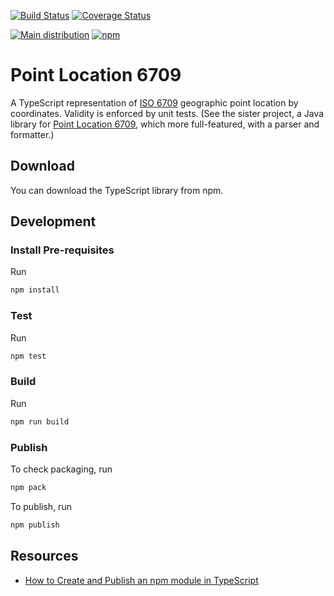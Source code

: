 [![Build Status](https://travis-ci.org/sualeh/pointlocation6709-ts.svg?branch=master)](https://travis-ci.org/sualeh/pointlocation6709-ts)
[![Coverage Status](https://img.shields.io/codecov/c/github/sualeh/pointlocation6709-ts/master.svg)](https://codecov.io/gh/sualeh/pointlocation6709-ts)


[![Main distribution](https://img.shields.io/badge/zip-download-blue.svg)](https://github.com/sualeh/pointlocation6709-ts/releases/latest)
[![npm](https://img.shields.io/npm/v/pointlocation6709-ts.svg)](https://www.npmjs.com/package/pointlocation6709-ts)

# Point Location 6709 

A TypeScript representation of [ISO 6709] geographic point location by coordinates. Validity is enforced by unit tests. (See the sister project, a Java library for [Point Location 6709], which more full-featured, with a parser and formatter.)

## Download

You can download the TypeScript library from npm.

## Development

### Install Pre-requisites

Run
```sh
npm install
```

### Test

Run
```sh
npm test
```

### Build

Run
```sh
npm run build
```

### Publish

To check packaging, run
```sh
npm pack
```

To publish, run
```sh
npm publish
```

## Resources

* [How to Create and Publish an npm module in TypeScript](https://codeburst.io/https-chidume-nnamdi-com-npm-module-in-typescript-12b3b22f0724)

[ISO 6709]: https://en.wikipedia.org/wiki/ISO_6709
[Point Location 6709]: https://github.com/sualeh/pointlocation6709/
